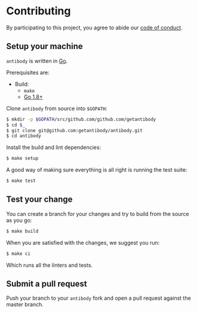 # Contributing

By participating to this project, you agree to abide our [code of
conduct](/CODE_OF_CONDUCT.md).

## Setup your machine

`antibody` is written in [Go](https://golang.org/).

Prerequisites are:

* Build:
  * `make`
  * [Go 1.8+](http://golang.org/doc/install)

Clone `antibody` from source into `$GOPATH`:

```sh
$ mkdir -p $GOPATH/src/github.com/github.com/getantibody
$ cd $_
$ git clone git@github.com:getantibody/antibody.git
$ cd antibody
```

Install the build and lint dependencies:

``` sh
$ make setup
```

A good way of making sure everything is all right is running the test suite:

``` sh
$ make test
```

## Test your change

You can create a branch for your changes and try to build from the source as you go:

``` sh
$ make build
```

When you are satisfied with the changes, we suggest you run:

``` sh
$ make ci
```

Which runs all the linters and tests.

## Submit a pull request

Push your branch to your `antibody` fork and open a pull request against the
master branch.
